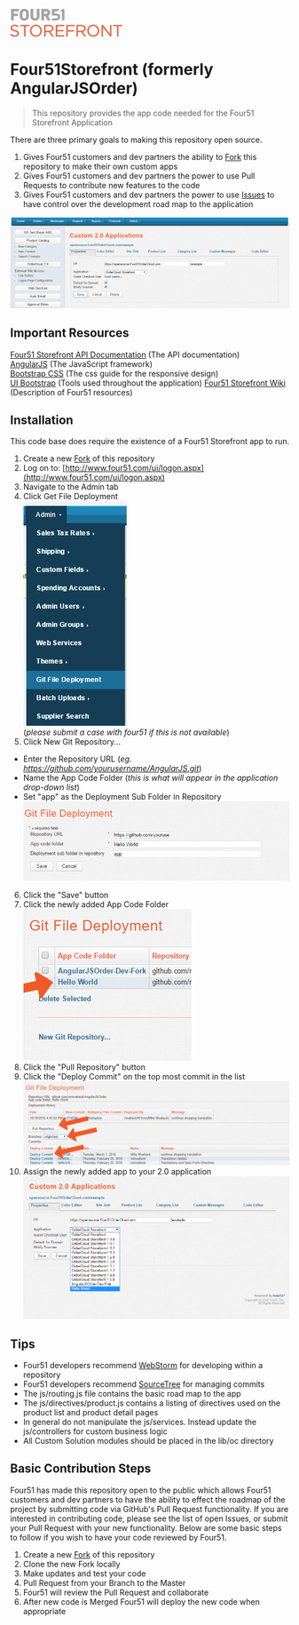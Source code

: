![](https://github.com/Four51/Four51StorefrontWiki/blob/master/Four51_Storefront.png?raw=true)
# Four51Storefront (formerly AngularJSOrder)
> This repository provides the app code needed for the Four51 Storefront Application

There are three primary goals to making this repository open source.

 1. Gives Four51 customers and dev partners the ability to [Fork](https://guides.github.com/activities/forking/) this repository to make their own custom apps
 2. Gives Four51 customers and dev partners the power to use Pull Requests to contribute new features to the code
 3. Gives Four51 customers and dev partners the power to use [Issues](https://guides.github.com/features/issues/) to have control over the development road map to the application

![](https://github.com/Four51/Four51StorefrontWiki/blob/master/img/header.png?raw=true)

## Important Resources
[Four51 Storefront API Documentation](http://four51.github.io/#/api/) (The API documentation)<br />
[AngularJS](https://docs.angularjs.org/api/) (The JavaScript framework)<br />
[Bootstrap CSS](http://getbootstrap.com/css/) (The css guide for the responsive design)<br />
[UI Bootstrap](http://angular-ui.github.io/bootstrap/#/top) (Tools used throughout the application) 
[Four51 Storefront Wiki](http://wiki.four51.com) (Description of Four51 resources)<br />

## Installation

This code base does require the existence of a Four51 Storefront app to run.

 1. Create a new [Fork](https://guides.github.com/activities/forking/) of this repository
 2. Log on to: [http://www.four51.com/ui/logon.aspx](http://www.four51.com/ui/logon.aspx)
 3. Navigate to the Admin tab
 4. Click Get File Deployment<br />![](https://github.com/Four51/Four51StorefrontWiki/blob/master/img/deployment.PNG?raw=true)<br />(*please submit a case with four51 if this is not available*)
 5. Click New Git Repository...
   * Enter the Repository URL (*eg. https://github.com/yourusername/AngularJS.git*)
   * Name the App Code Folder (*this is what will appear in the application drop-down list*)
   * Set "app" as the Deployment Sub Folder in Repository<br />![](https://github.com/Four51/Four51StorefrontWiki/blob/master/img/deployemnt_settings.PNG?raw=true)<br />
 6. Click the "Save" button
 7. Click the newly added App Code Folder<br />![](https://github.com/Four51/Four51StorefrontWiki/blob/master/img/newly_created.PNG?raw=true)<br />
 8. Click the "Pull Repository" button
 9. Click the "Deploy Commit" on the top most commit in the list<br />![](https://github.com/Four51/Four51StorefrontWiki/blob/master/img/deploy.PNG?raw=true)<br />
 10. Assign the newly added app to your 2.0 application<br />![](https://github.com/Four51/Four51StorefrontWiki/blob/master/img/assign.PNG?raw=true)

## Tips
 * Four51 developers recommend [WebStorm](https://www.jetbrains.com/webstorm/specials/webstorm/webstorm.html?&gclid=CPOpi-GE2M4CFYQAaQodLgsDXg&gclsrc=aw.ds.ds&dclid=CPjjleGE2M4CFVNsAQodrnMEMQ) for developing within a repository
 * Four51 developers recommend [SourceTree](https://www.sourcetreeapp.com/) for managing commits
 * The js/routing.js file contains the basic road map to the app
 * The js/directives/product.js contains a listing of directives used on the product list and product detail pages
 * In general do not manipulate the js/services.  Instead update the js/controllers for custom business logic
 * All Custom Solution modules should be placed in the lib/oc directory

## Basic Contribution Steps

Four51 has made this repository open to the public which allows Four51 customers and dev partners to have the ability to effect the roadmap of the project by submitting code via GitHub's Pull Request functionality.  If you are interested in contributing code, please see the list of open Issues, or submit your Pull Request with your new functionality.  Below are some basic steps to follow if you wish to have your code reviewed by Four51.

 1. Create a new [Fork](https://guides.github.com/activities/forking/) of this repository
 2. Clone the new Fork locally
 3. Make updates and test your code
 4. Pull Request from your Branch to the Master
 5. Four51 will review the Pull Request and collaborate
 6. After new code is Merged Four51 will deploy the new code when appropriate
